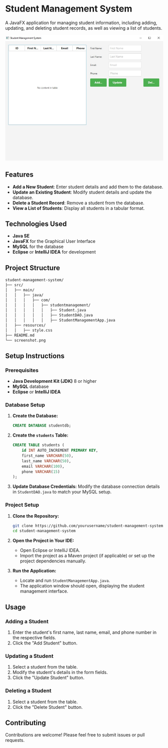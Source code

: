 # Student Management System

A JavaFX application for managing student information, including adding, updating, and deleting student records, as well as viewing a list of students.

![Project Screenshot](SMSPIC.jpg)

## Features

- **Add a New Student**: Enter student details and add them to the database.
- **Update an Existing Student**: Modify student details and update the database.
- **Delete a Student Record**: Remove a student from the database.
- **View a List of Students**: Display all students in a tabular format.

## Technologies Used

- **Java SE**
- **JavaFX** for the Graphical User Interface
- **MySQL** for the database
- **Eclipse** or **IntelliJ IDEA** for development

## Project Structure

```plaintext
student-management-system/
├── src/
│   ├── main/
│   │   ├── java/
│   │   │   ├── com/
│   │   │   │   ├── studentmanagement/
│   │   │   │   │   ├── Student.java
│   │   │   │   │   ├── StudentDAO.java
│   │   │   │   │   ├── StudentManagementApp.java
│   ├── resources/
│   │   ├── style.css
├── README.md
└── screenshot.png

```



## Setup Instructions

### Prerequisites

- **Java Development Kit (JDK)** 8 or higher
- **MySQL** database
- **Eclipse** or **IntelliJ IDEA**

### Database Setup

1. **Create the Database:**
    ```sql
    CREATE DATABASE studentdb;
    ```

2. **Create the `students` Table:**
    ```sql
    CREATE TABLE students (
        id INT AUTO_INCREMENT PRIMARY KEY,
        first_name VARCHAR(50),
        last_name VARCHAR(50),
        email VARCHAR(100),
        phone VARCHAR(15)
    );
    ```

3. **Update Database Credentials:**
    Modify the database connection details in `StudentDAO.java` to match your MySQL setup.

### Project Setup

1. **Clone the Repository:**
    ```sh
    git clone https://github.com/yourusername/student-management-system.git
    cd student-management-system
    ```

2. **Open the Project in Your IDE:**
    - Open Eclipse or IntelliJ IDEA.
    - Import the project as a Maven project (if applicable) or set up the project dependencies manually.

3. **Run the Application:**
    - Locate and run `StudentManagementApp.java`.
    - The application window should open, displaying the student management interface.

## Usage

### Adding a Student

1. Enter the student's first name, last name, email, and phone number in the respective fields.
2. Click the "Add Student" button.

### Updating a Student

1. Select a student from the table.
2. Modify the student's details in the form fields.
3. Click the "Update Student" button.

### Deleting a Student

1. Select a student from the table.
2. Click the "Delete Student" button.

## Contributing

Contributions are welcome! Please feel free to submit issues or pull requests.


